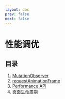 ```yaml
---  
layout: doc
prev: false
next: false
---  
```


# 性能调优

## 目录

1. [MutationObserver](/javascript/perf/mutation)
2. [requestAnimationFrame](/javascript/perf/request)
3. [Performance API](/javascript/perf/performance)
4. [页面生命周期](/javascript/perf/load)
